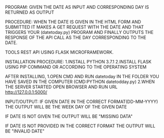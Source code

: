 PROGRAM:
GIVEN THE DATE AS INPUT AND CORRESPONDING DAY IS RETURNED AS OUTPUT

PROCEDURE:
WHEN THE DATE IS GIVEN IN THE HTML FORM AND SUBMITTED IT MAKES A GET REQUEST WITH THE DATE AND THAT TRIGGERS YOUR (datetoday.py) PROGRAM AND FINALLY OUTPUTS THE RESPONSE OF THE API CALL AS THE DAY CORRESPONDING TO THE DATE.


TOOLS
REST API USING FLASK MICROFRAMEWORK.


INSTALLATION PROCEDURE:
	1.INSTALL PYTHON 3.7.1
	2.INSTALL FLASK USING PIP COMMAND OR ACCORDING TO THE OPERATING SYSTEM

AFTER INSTALLING,
1.OPEN CMD AND RUN datetoday IN THE FOLDER YOU HAVE SAVED IN THE COMPUTER 
(CMD:PYTHON datetodday.py)
2.WHEN THE SERVER STARTED OPEN BROWSER AND RUN URL http://127.0.0.1:5000/

INPUT/OUTPUT:
IF GIVEN DATE IN THE CORRECT FORMAT(DD-MM-YYYY) THE OUTPUT WILL BE THE WEEK DAY OF THE GIVEN DATE

IF DATE IS NOT GIVEN THE OUTPUT WILL BE "MISSING DATA"

IF DATE IS NOT PROVIDED IN THE CORRECT FORMAT THE OUTPUT WILL BE "INVALID DATE"
